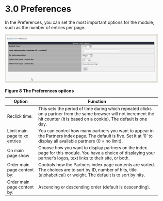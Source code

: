 # 3.0 Preferences

In the Preferences, you can set the most important options for the module, such as the number of entries per page.

![img_5.jpg](../assets/img_10.jpg)  

**Figure 8 The Preferences options**


|Option|Function|
|---|---|
|Reclick time:|	This sets the period of time during which repeated clicks on a partner from the same browser will not increment the hit counter (it is based on a cookie). The default is one day.|
|Limit main page to xx entries|	You can control how many partners you want to appear in the Partners index page. The default is five. Set it at ‘0’ to display all available partners (0 = no limit).|
|On main page show|	Choose how you want to display partners on the index page for this module. You have a choice of displaying your partner’s logos, text links to their site, or both.|
|Order main page content by:|	Controls how the Partners index page contents are sorted. The choices are to sort by ID, number of hits, title (alphabetical) or weight. The default is to sort by hits.|
|Order main page content by:|	Ascending or descending order (default is descending).|
